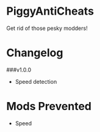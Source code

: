 # PiggyAntiCheats
Get rid of those pesky modders!

# Changelog

###v1.0.0
* Speed detection

# Mods Prevented
* Speed